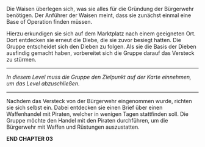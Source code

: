 Die Waisen überlegen sich, was sie alles für die Gründung der Bürgerwehr benötigen. Der Anführer der Waisen meint, dass sie zunächst einmal eine Base of Operation finden müssen.

Hierzu erkundigen sie sich auf dem Marktplatz nach einem geeigneten Ort. Dort entdecken sie erneut die Diebe, die sie zuvor besiegt hatten. Die Gruppe entscheidet sich den Dieben zu folgen. Als sie die Basis der Dieben ausfindig gemacht haben, vorbereitet sich die Gruppe darauf das Versteck zu stürmen.

---

*In diesem Level muss die Gruppe den Zielpunkt auf der Karte einnehmen, um das Level abzuschließen.*

---

Nachdem das Versteck von der Bürgerwehr eingenommen wurde, richten sie sich selbst ein. Dabei entdecken sie einen Brief über einen Waffenhandel mit Piraten, welcher in wenigen Tagen stattfinden soll. Die Gruppe möchte den Handel mit den Piraten durchführen, um die Bürgerwehr mit Waffen und Rüstungen auszustatten.

**END CHAPTER 03**

